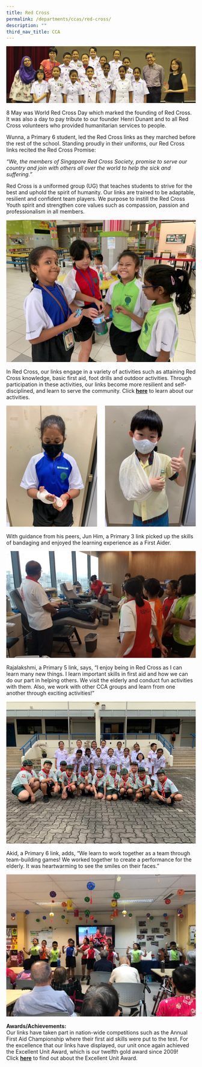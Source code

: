 ```yaml
---
title: Red Cross
permalink: /departments/ccas/red-cross/
description: ""
third_nav_title: CCA
---
```

![](/images/Banner-Photo2.jpg)

<p>8 May was World Red Cross Day which marked the founding of&nbsp;Red Cross. It was also a&nbsp;day&nbsp;to pay tribute to our founder Henri Dunant and to all Red Cross volunteers who provided humanitarian services to people.</p>
<p>Wunna, a Primary 6 student, led the Red Cross links as they marched before the rest of the school. Standing proudly in their uniforms, our Red Cross links recited the Red Cross Promise:</p>
<p><em>&ldquo;We, the members of Singapore Red Cross Society, promise to serve our country and join with others all over the world to help the sick and suffering.&rdquo;</em></p>
<p>Red Cross is a uniformed group (UG) that teaches students to strive for the best and uphold the spirit of humanity. Our links are trained to be adaptable, resilient and confident team players. We purpose to instill the Red Cross Youth spirit and strengthen core values such as compassion, passion and professionalism&nbsp;in all members.</p>

![](/images/1-1024x768.jpg)

<p>In Red Cross, our links engage in a variety of activities such as attaining Red Cross knowledge, basic first aid, foot drills and outdoor activities. Through participation in these activities, our links become more resilient and self-disciplined, and learn to serve the community. Click&nbsp;<a href="https://blangahrisepri.moe.edu.sg/2020/03/10/singapore-red-cross-grateful-hearts-day-2020/"><strong>here</strong></a>&nbsp;to learn about our activities.</p>

![](/images/redcriss.jpg)

<p>With guidance from his peers, Jun Him, a Primary 3 link picked up the skills of bandaging and enjoyed the learning experience as a First Aider.</p>

![](/images/2-1024x576.jpg)

<p>Rajalakshmi, a Primary 5 link, says, &ldquo;I enjoy being in Red Cross as I can learn many new things. I learn important skills in first aid and how we can do our part in helping others. We visit the elderly and conduct fun activities with them. Also, we work with other CCA groups and learn from one another through exciting activities!&rdquo;</p>

![](/images/RC-2-2.png)

<p>Akid, a Primary 6 link, adds, &ldquo;We learn to work together as a team through team-building games! We worked together to create a performance for the elderly. It was heartwarming to see the smiles on their faces.&rdquo;</p>

![](/images/4-1024x768.jpg)

<p><strong>Awards/Achievements:<br /></strong>Our links have taken part in nation-wide competitions such as the Annual First Aid Championship where their first aid skills were put to the test. For the excellence that our links have displayed, our unit once again achieved the Excellent Unit Award, which is our twelfth gold award since 2009! Click&nbsp;<a href="https://blangahrisepri.moe.edu.sg/2020/06/24/red-cross-gold-excellent-unit-award-eua-2/"><strong>here</strong></a>&nbsp;to find out about the Excellent Unit Award.</p>